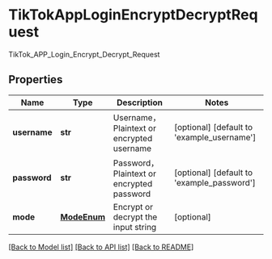 # TikTokAppLoginEncryptDecryptRequest

TikTok_APP_Login_Encrypt_Decrypt_Request
## Properties
Name | Type | Description | Notes
------------ | ------------- | ------------- | -------------
**username** | **str** | Username，Plaintext or encrypted username | [optional] [default to 'example_username']
**password** | **str** | Password，Plaintext or encrypted password | [optional] [default to 'example_password']
**mode** | [**ModeEnum**](ModeEnum.md) | Encrypt or decrypt the input string | [optional] 

[[Back to Model list]](../README.md#documentation-for-models) [[Back to API list]](../README.md#documentation-for-api-endpoints) [[Back to README]](../README.md)


